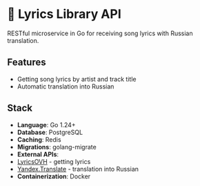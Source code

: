 # 🎵 Lyrics Library API

RESTful microservice in Go for receiving song lyrics with Russian translation.

## Features
- Getting song lyrics by artist and track title
- Automatic translation into Russian

## Stack
- **Language**: Go 1.24+
- **Database**: PostgreSQL
- **Caching**: Redis
- **Migrations**: golang-migrate
- **External APIs**:
- [LyricsOVH](https://lyricsovh.docs.apiary.io/#reference) - getting lyrics
- [Yandex.Translate](https://yandex.cloud/ru/docs/translate/quickstart) - translation into Russian
- **Containerization**: Docker